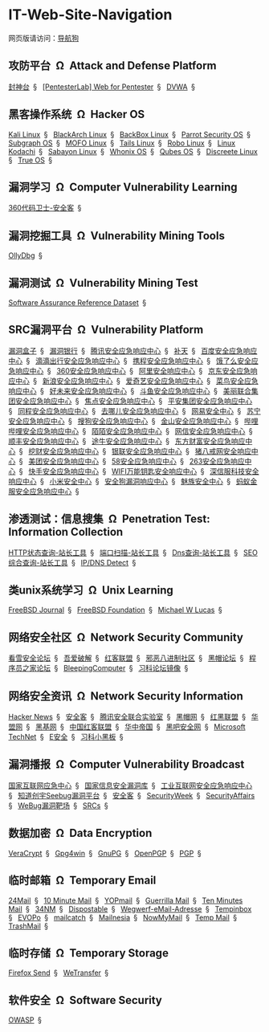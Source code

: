 # IT-Web-Site-Navigation

网页版请访问：[导航狗](https://daohanggou.cn/)


## 攻防平台&ensp;&Omega;&ensp;Attack and Defense Platform

[封神台](http://hack.zkaq.org/)&ensp;&sect;&ensp;
[[PentesterLab] Web for Pentester](https://www.pentesterlab.com/exercises/web_for_pentester)&ensp;&sect;&ensp;
[DVWA](http://www.dvwa.co.uk/)&ensp;&sect;&ensp;


## 黑客操作系统&ensp;&Omega;&ensp;Hacker OS

[Kali Linux](https://www.kali.org/)&ensp;&sect;&ensp;
[BlackArch Linux](https://www.blackarch.org/)&ensp;&sect;&ensp;
[BackBox Linux](https://backbox.org/)&ensp;&sect;&ensp;
[Parrot Security OS](https://www.parrotsec.org/)&ensp;&sect;&ensp;
[Subgraph OS](https://subgraph.com/)&ensp;&sect;&ensp;
[MOFO Linux](https://mofolinux.com/)&ensp;&sect;&ensp;
[Tails Linux](https://tails.boum.org/)&ensp;&sect;&ensp;
[Robo Linux](https://www.robolinux.org/)&ensp;&sect;&ensp;
[Linux Kodachi](https://www.digi77.com/linux-kodachi/)&ensp;&sect;&ensp;
[Sabayon Linux](https://www.sabayon.org/)&ensp;&sect;&ensp;
[Whonix OS](https://www.whonix.org/)&ensp;&sect;&ensp;
[Qubes OS](https://www.qubes-os.org/)&ensp;&sect;&ensp;
[Discreete Linux](https://www.privacy-cd.org/)&ensp;&sect;&ensp;
[True OS](https://www.trueos.org/)&ensp;&sect;&ensp;


## 漏洞学习&ensp;&Omega;&ensp;Computer Vulnerability Learning

[360代码卫士-安全客](https://www.anquanke.com/member/124275)&ensp;&sect;&ensp;


## 漏洞挖掘工具&ensp;&Omega;&ensp;Vulnerability Mining Tools

[OllyDbg](http://www.ollydbg.de/)&ensp;&sect;&ensp;


## 漏洞测试&ensp;&Omega;&ensp;Vulnerability Mining Test

[Software Assurance Reference Dataset](https://samate.nist.gov/SARD/testsuite.php)&ensp;&sect;&ensp;


## SRC漏洞平台&ensp;&Omega;&ensp;Vulnerability Platform

[漏洞盒子](https://www.vulbox.com/)&ensp;&sect;&ensp;
[漏洞银行](https://www.bugbank.cn/)&ensp;&sect;&ensp;
[腾讯安全应急响应中心](https://security.tencent.com/)&ensp;&sect;&ensp;
[补天](http://loudong.360.cn/)&ensp;&sect;&ensp;
[百度安全应急响应中心](http://sec.baidu.com/)&ensp;&sect;&ensp;
[滴滴出行安全应急响应中心](http://sec.didichuxing.com/)&ensp;&sect;&ensp;
[携程安全应急响应中心](https://sec.ctrip.com/)&ensp;&sect;&ensp;
[饿了么安全应急响应中心](https://security.ele.me/)&ensp;&sect;&ensp;
[360安全应急响应中心](https://security.360.cn/)&ensp;&sect;&ensp;
[阿里安全响应中心](https://security.alibaba.com/)&ensp;&sect;&ensp;
[京东安全应急响应中心](http://security.jd.com/)&ensp;&sect;&ensp;
[新浪安全应急响应中心](http://sec.sina.com.cn/)&ensp;&sect;&ensp;
[爱奇艺安全应急响应中心](https://security.iqiyi.com/)&ensp;&sect;&ensp;
[菜鸟安全应急响应中心](https://sec.cainiao.com/)&ensp;&sect;&ensp;
[好未来安全应急响应中心](http://src.100tal.com/)&ensp;&sect;&ensp;
[斗鱼安全应急响应中心](https://security.douyu.com/)&ensp;&sect;&ensp;
[美丽联合集团安全应急响应中心](https://security.mogujie.com/)&ensp;&sect;&ensp;
[焦点安全应急响应中心](https://security.focuschina.com/)&ensp;&sect;&ensp;
[平安集团安全应急响应中心](http://security.pingan.com/)&ensp;&sect;&ensp;
[同程安全应急响应中心](https://sec.ly.com/)&ensp;&sect;&ensp;
[去哪儿安全应急响应中心](http://security.qunar.com/)&ensp;&sect;&ensp;
[网易安全中心](https://aq.163.com/)&ensp;&sect;&ensp;
[苏宁安全应急响应中心](https://security.suning.com/)&ensp;&sect;&ensp;
[搜狗安全应急响应中心](http://sec.sogou.com/)&ensp;&sect;&ensp;
[金山安全应急响应中心](http://sec.kingsoft.com/)&ensp;&sect;&ensp;
[哔哩哔哩安全应急响应中心](https://security.bilibili.com/)&ensp;&sect;&ensp;
[陌陌安全应急响应中心](https://security.immomo.com/)&ensp;&sect;&ensp;
[网信安全应急响应中心](http://security.ncfgroup.com/)&ensp;&sect;&ensp;
[顺丰安全应急响应中心](http://sfsrc.sf-express.com/)&ensp;&sect;&ensp;
[途牛安全应急响应中心](http://sec.tuniu.com/)&ensp;&sect;&ensp;
[东方财富安全应急响应中心](https://security.eastmoney.com/)&ensp;&sect;&ensp;
[挖财安全应急响应中心](https://sec.wacai.com/)&ensp;&sect;&ensp;
[银联安全应急响应中心](https://security.unionpay.com/)&ensp;&sect;&ensp;
[猪八戒网安全响应中心](https://sec.zbj.com/)&ensp;&sect;&ensp;
[美团安全应急响应中心](https://security.meituan.com/)&ensp;&sect;&ensp;
[58安全应急响应中心](https://security.58.com/)&ensp;&sect;&ensp;
[263安全应急响应中心](https://www.263.net/263/helpcenter/security/)&ensp;&sect;&ensp;
[快手安全应急响应中心](https://security.kuaishou.com/)&ensp;&sect;&ensp;
[WIFI万能钥匙安全响应中心](https://sec.wifi.com/)&ensp;&sect;&ensp;
[深信服科技安全响应中心](http://security.sangfor.com.cn/)&ensp;&sect;&ensp;
[小米安全中心](https://sec.xiaomi.com/)&ensp;&sect;&ensp;
[安全狗漏洞响应中心](http://security.safedog.cn/)&ensp;&sect;&ensp;
[魅族安全中心](https://sec.meizu.com/)&ensp;&sect;&ensp;
[蚂蚁金服安全应急响应中心](https://security.alipay.com/)&ensp;&sect;&ensp;


## 渗透测试：信息搜集&ensp;&Omega;&ensp;Penetration Test: Information Collection

[HTTP状态查询-站长工具](http://tool.chinaz.com/pagestatus/)&ensp;&sect;&ensp;
[端口扫描-站长工具](http://tool.chinaz.com/port/)&ensp;&sect;&ensp;
[Dns查询-站长工具](http://tool.chinaz.com/dns/)&ensp;&sect;&ensp;
[SEO综合查询-站长工具](http://seo.chinaz.com/)&ensp;&sect;&ensp;
[IP/DNS Detect](https://ipleak.net/ "IP地址或域名对应的服务器的所在地以及相关DNS服务器等信息的查询")&ensp;&sect;&ensp;


## 类unix系统学习&ensp;&Omega;&ensp;Unix Learning

[FreeBSD Journal](https://www.freebsdfoundation.org/journal/)&ensp;&sect;&ensp;
[FreeBSD Foundation](https://www.freebsdfoundation.org/)&ensp;&sect;&ensp;
[Michael W Lucas](https://www.michaelwlucas.com/ "作者写了很多关于FreeBSD的书，这是他的个人网站")&ensp;&sect;&ensp;


## 网络安全社区&ensp;&Omega;&ensp;Network Security Community

[看雪安全论坛](https://bbs.pediy.com/)&ensp;&sect;&ensp;
[吾爱破解](https://www.52pojie.cn/)&ensp;&sect;&ensp;
[红客联盟](http://www.cnhonkerarmy.com/forum.php)&ensp;&sect;&ensp;
[邪恶八进制社区](https://forum.eviloctal.com/)&ensp;&sect;&ensp;
[黑帽论坛](http://bbs.chinablackhat.com/)&ensp;&sect;&ensp;
[程序员之家论坛](http://bbs.it-home.org/)&ensp;&sect;&ensp;
[BleepingComputer](https://www.bleepingcomputer.com/)&ensp;&sect;&ensp;
[习科论坛镜像](https://bbs.silic.wiki/)&ensp;&sect;&ensp;


## 网络安全资讯&ensp;&Omega;&ensp;Network Security Information

[Hacker News](https://news.ycombinator.com/)&ensp;&sect;&ensp;
[安全客](http://bobao.360.cn/index/index)&ensp;&sect;&ensp;
[腾讯安全联合实验室](https://slab.qq.com/)&ensp;&sect;&ensp;
[黑帽网](http://www.chinablackhat.com/)&ensp;&sect;&ensp;
[红黑联盟](https://www.2cto.com/)&ensp;&sect;&ensp;
[华盟网](https://www.77169.com/)&ensp;&sect;&ensp;
[黑基网](http://www.hackbase.com/)&ensp;&sect;&ensp;
[中国红客联盟](http://www.cnhonkerarmy.com/portal.php)&ensp;&sect;&ensp;
[华中帝国](http://www.yesmybi.com/)&ensp;&sect;&ensp;
[黑吧安全网](http://www.myhack58.com/)&ensp;&sect;&ensp;
[Microsoft TechNet](https://technet.microsoft.com/en-us/)&ensp;&sect;&ensp;
[E安全](https://www.easyaq.com/)&ensp;&sect;&ensp;
[习科小黑板](https://silic.wiki/)&ensp;&sect;&ensp;


## 漏洞播报&ensp;&Omega;&ensp;Computer Vulnerability Broadcast

[国家互联网应急中心](http://www.cert.org.cn/)&ensp;&sect;&ensp;
[国家信息安全漏洞库](http://www.cnnvd.org.cn/)&ensp;&sect;&ensp;
[工业互联网安全应急响应中心](https://www.ics-cert.org.cn/)&ensp;&sect;&ensp;
[知道创宇Seebug漏洞平台](https://www.seebug.org/)&ensp;&sect;&ensp;
[安全客](https://www.anquanke.com/)&ensp;&sect;&ensp;
[SecurityWeek](https://www.securityweek.com/)&ensp;&sect;&ensp;
[SecurityAffairs](http://securityaffairs.co/)&ensp;&sect;&ensp;
[WeBug漏洞靶场](https://www.webug.org/)&ensp;&sect;&ensp;
[SRCs](http://0xsafe.org/)&ensp;&sect;&ensp;


## 数据加密&ensp;&Omega;&ensp;Data Encryption

[VeraCrypt](https://www.veracrypt.fr "磁盘加密")&ensp;&sect;&ensp;
[Gpg4win](https://www.gpg4win.org/ "公钥加密&数字签名&邮件加密")&ensp;&sect;&ensp;
[GnuPG](https://www.gnupg.org/ "公钥加密&数字签名&邮件加密")&ensp;&sect;&ensp;
[OpenPGP](https://www.openpgp.org/ "公钥加密&数字签名&邮件加密")&ensp;&sect;&ensp;
[PGP](http://www.pgp.cn/)&ensp;&sect;&ensp;


## 临时邮箱&ensp;&Omega;&ensp;Temporary Email

[24Mail](http://24mail.chacuo.net/enus)&ensp;&sect;&ensp;
[10 Minute Mail](https://10minutemail.org/)&ensp;&sect;&ensp;
[YOPmail](http://www.yopmail.com/zh/)&ensp;&sect;&ensp;
[Guerrilla Mail](https://www.guerrillamail.com/)&ensp;&sect;&ensp;
[Ten Minutes Mail](http://www.bccto.me/)&ensp;&sect;&ensp;
[34NM](https://34nm.com/)&ensp;&sect;&ensp;
[Dispostable](http://dispostable.com/)&ensp;&sect;&ensp;
[Wegwerf-eMail-Adresse](http://www.wegwerfemailadresse.com/)&ensp;&sect;&ensp;
[Tempinbox](http://www.tempinbox.com/)&ensp;&sect;&ensp;
[EVOPo](http://evopo.com/)&ensp;&sect;&ensp;
[mailcatch](http://mailcatch.com/)&ensp;&sect;&ensp;
[Mailnesia](http://mailnesia.com/)&ensp;&sect;&ensp;
[NowMyMail](http://nowmymail.com/)&ensp;&sect;&ensp;
[Temp Mail](https://tempr.email/)&ensp;&sect;&ensp;
[TrashMail](https://trashmail.com/)&ensp;&sect;&ensp;


## 临时存储&ensp;&Omega;&ensp;Temporary Storage

[Firefox Send](https://send.firefox.com/)&ensp;&sect;&ensp;
[WeTransfer](https://wetransfer.com/)&ensp;&sect;&ensp;


## 软件安全&ensp;&Omega;&ensp;Software Security

[OWASP](https://www.owasp.org)&ensp;&sect;&ensp;